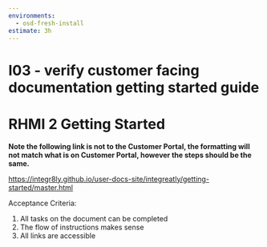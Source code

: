```yaml
---
environments:
  - osd-fresh-install
estimate: 3h
---
```


# I03 - verify customer facing documentation getting started guide

# RHMI 2 Getting Started

**Note the following link is not to the Customer Portal, the formatting will not match what is on Customer Portal, however the steps should be the same.**

https://integr8ly.github.io/user-docs-site/integreatly/getting-started/master.html

Acceptance Criteria:

1. All tasks on the document can be completed
2. The flow of instructions makes sense
3. All links are accessible
